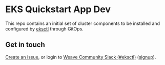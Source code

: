 # EKS Quickstart App Dev

This repo contains an initial set of cluster components to be installed and
configured by [eksctl](https://eksctl.io) through GitOps.

## Get in touch

[Create an issue](https://github.com/weaveworks/eks-quickstart-app-dev/issues/new), or
login to [Weave Community Slack (#eksctl)][slackchan] ([signup][slackjoin]).

[slackjoin]: https://slack.weave.works/
[slackchan]: https://weave-community.slack.com/messages/eksctl/
